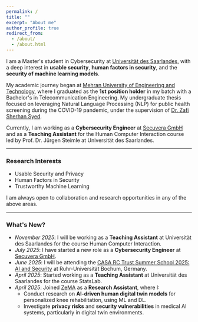 ```yaml
---
permalink: /
title: ""
excerpt: "About me"
author_profile: true
redirect_from: 
  - /about/
  - /about.html
---
```


I am a Master's student in Cybersecurity at [Universität des Saarlandes](https://www.uni-saarland.de/en/home.html), with a deep interest in **usable security**, **human factors in security**, and the **security of machine learning models**.

My academic journey began at [Mehran University of Engineering and Technology](https://www.muet.edu.pk/), where I graduated as the **1st position holder** in my batch with a Bachelor's in Telecommunication Engineering. My undergraduate thesis focused on leveraging Natural Language Processing (NLP) for public health screening during the COVID-19 pandemic, under the supervision of [Dr. Zafi Sherhan Syed](https://scholar.google.com/citations?user=OLku1akAAAAJ&hl=en).

Currently, I am working as a **Cybersecurity Engineer** at [Secuvera GmbH](https://www.secuvera.de/) and as a **Teaching Assistant** for the Human Computer Interaction course led by Prof. Dr. Jürgen Steimle at Universität des Saarlandes.

---

### Research Interests
- Usable Security and Privacy  
- Human Factors in Security  
- Trustworthy Machine Learning
  
I am always open to collaboration and research opportunities in any of the above areas.

---

### What's New?

- _November 2025_: I will be working as a **Teaching Assistant** at Universität des Saarlandes for the course Human Computer Interaction.
- _July 2025_: I have started a new role as a **Cybersecurity Engineer** at [Secuvera GmbH](https://www.secuvera.de/).
- _June 2025_: I will be attending the [CASA RC Trust Summer School 2025: AI and Security](https://casa.rub.de/en/events/casa-summer-school/casa-rct-summer-school-2025) at Ruhr-Universität Bochum, Germany.
- _April 2025_: Started working as a **Teaching Assistant** at Universität des Saarlandes for the course StatsLab.
- _April 2025_: Joined [ZeMA](https://zema.de/) as a **Research Assistant**, where I:
  - Conduct research on **AI-driven human digital twin models** for personalized knee rehabilitation, using ML and DL.
  - Investigate **privacy risks** and **security vulnerabilities** in medical AI systems, particularly in digital twin environments.
